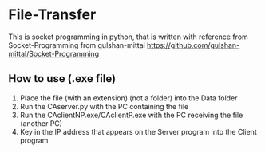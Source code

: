 # File-Transfer

This is socket programming in python, that is written with reference from Socket-Programming from gulshan-mittal
https://github.com/gulshan-mittal/Socket-Programming

## How to use (.exe file)

1. Place the file (with an extension) (not a folder) into the Data folder
2. Run the CAserver.py with the PC containing the file
3. Run the CAclientNP.exe/CAclientP.exe with the PC receiving the file (another PC)
4. Key in the IP address that appears on the Server program into the Client program

